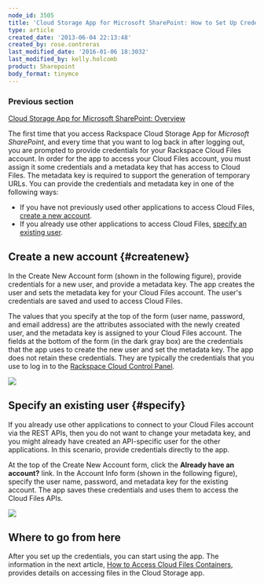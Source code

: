 ```yaml
---
node_id: 3505
title: 'Cloud Storage App for Microsoft SharePoint: How to Set Up Credentials to Access Cloud Files'
type: article
created_date: '2013-06-04 22:13:48'
created_by: rose.contreras
last_modified_date: '2016-01-06 18:3032'
last_modified_by: kelly.holcomb
product: Sharepoint
body_format: tinymce
---
```


### Previous section

[Cloud Storage App for Microsoft SharePoint:
Overview](http://www.rackspace.com/knowledge_center/article/cloud-storage-app-for-microsoft-sharepoint-overview)

The first time that you access Rackspace Cloud Storage App for
*Microsoft SharePoint*, and every time that you want to log back in
after logging out, you are prompted to provide credentials for your
Rackspace Cloud Files account. In order for the app to access your Cloud
Files account, you must assign it some credentials and a metadata key
that has access to Cloud Files. The metadata key is required to support
the generation of temporary URLs. You can provide the credentials and
metadata key in one of the following ways:

-   If you have not previously used other applications to access Cloud
    Files, [create a new account](#createnew).
-   If you already use other applications to access Cloud Files,
    [specify an existing user](#specify).

Create a new account {#createnew}
--------------------

In the Create New Account form (shown in the following figure), provide
credentials for a new user, and provide a metadata key. The app creates
the user and sets the metadata key for your Cloud Files account. The
user's credentials are saved and used to access Cloud Files.

The values that you specify at the top of the form (user name, password,
and email address) are the attributes associated with the newly created
user, and the metadata key is assigned to your Cloud Files account. The
fields at the bottom of the form (in the dark gray box) are the
credentials that the app uses to create the new user and set the
metadata key. The app does not retain these credentials. They are
typically the credentials that you use to log in to the [Rackspace Cloud
Control Panel](https://mycloud.rackspace.com).

![](/knowledge_center/sites/default/files/field/image/Fig%20--%20Create%20New%20Account_0.jpg)

Specify an existing user {#specify}
------------------------

If you already use other applications to connect to your Cloud Files
account via the REST APIs, then you do not want to change your metadata
key, and you might already have created an API-specific user for the
other applications. In this scenario, provide credentials directly to
the app.

At the top of the Create New Account form, click the **Already have an
account?** link. In the Account Info form (shown in the following
figure), specify the user name, password, and metadata key for the
existing account. The app saves these credentials and uses them to
access the Cloud Files APIs.

![](/knowledge_center/sites/default/files/field/image/Fig%20--%20Use%20Existing%20Account_0.jpg)

Where to go from here
---------------------

After you set up the credentials, you can start using the app. The
information in the next article, [How to Access Cloud Files
Containers](http://www.rackspace.com/knowledge_center/article/cloud-storage-app-for-microsoft-sharepoint-accessing-cloud-files-containers),
provides details on accessing files in the Cloud Storage app.

